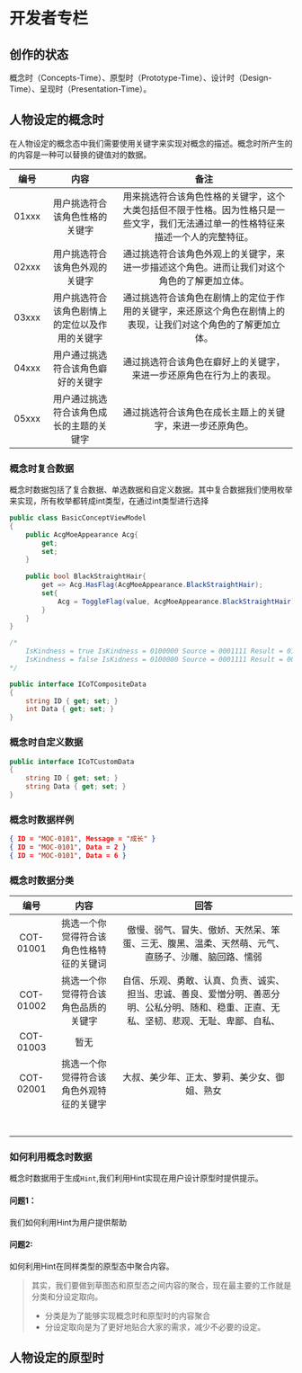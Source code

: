 # 开发者专栏

## 创作的状态

概念时（Concepts-Time）、原型时（Prototype-Time）、设计时（Design-Time）、呈现时（Presentation-Time）。

## 人物设定的概念时

在人物设定的概念态中我们需要使用关键字来实现对概念的描述。概念时所产生的的内容是一种可以替换的键值对的数据。

| 编号  |                      内容                      |                             备注                             |
| :---: | :--------------------------------------------: | :----------------------------------------------------------: |
| 01xxx |         用户挑选符合该角色性格的关键字         | 用来挑选符合该角色性格的关键字，这个大类包括但不限于性格。因为性格只是一些文字，我们无法通过单一的性格特征来描述一个人的完整特征。 |
| 02xxx |         用户挑选符合该角色外观的关键字         | 通过挑选符合该角色外观上的关键字，来进一步描述这个角色。进而让我们对这个角色的了解更加立体。 |
| 03xxx | 用户挑选符合该角色剧情上的定位以及作用的关键字 | 通过挑选符合该角色在剧情上的定位于作用的关键字，来还原这个角色在剧情上的表现，让我们对这个角色的了解更加立体。 |
| 04xxx |       用户通过挑选符合该角色癖好的关键字       | 通过挑选符合该角色在癖好上的关键字，来进一步还原角色在行为上的表现。 |
| 05xxx |    用户通过挑选符合该角色成长的主题的关键字    |  通过挑选符合该角色在成长主题上的关键字，来进一步还原角色。  |

### 概念时复合数据

概念时数据包括了复合数据、单选数据和自定义数据。其中复合数据我们使用枚举来实现，所有枚举都转成int类型，在通过int类型进行选择

``` C#
public class BasicConceptViewModel
{
    public AcgMoeAppearance Acg{
        get;
        set;
    }
    
    public bool BlackStraightHair{
        get => Acg.HasFlag(AcgMoeAppearance.BlackStraightHair);
        set{
            Acg = ToggleFlag(value, AcgMoeAppearance.BlackStraightHair);
        }
    }
}

/*
	IsKindness = true IsKindness = 0100000 Source = 0001111 Result = 0101111 Operation = Xor Target
	IsKindness = false IsKidness = 0100000 Source = 0001111 Result = 0001111 Operation = ((Not Target) And Source)
*/

public interface ICoTCompositeData
{
    string ID { get; set; }
    int Data { get; set; }
}
```

### 概念时自定义数据

```C#
public interface ICoTCustomData
{
    string ID { get; set; }
    string Data { get; set; }
}
```

### 概念时数据样例

``` JSON
{ ID = "MOC-0101", Message = "成长" }
{ ID = "MOC-0101", Data = 2 }
{ ID = "MOC-0101", Data = 6 }
```

### 概念时数据分类

|   编号    |                   内容                   |                             回答                             |
| :-------: | :--------------------------------------: | :----------------------------------------------------------: |
| COT-01001 | 挑选一个你觉得符合该角色性格特征的关键词 | 傲慢、弱气、冒失、傲娇、天然呆、笨蛋、三无、腹黑、温柔、天然萌、元气、直肠子、沙雕、脑回路、懦弱 |
| COT-01002 |   挑选一个你觉得符合该角色品质的关键字   | 自信、乐观、勇敢、认真、负责、诚实、担当、忠诚、善良、爱憎分明、善恶分明、公私分明、随和、稳重、正直、无私、坚韧、悲观、无耻、卑鄙、自私、 |
| COT-01003 |                   暂无                   |                                                              |
| COT-02001 | 挑选一个你觉得符合该角色外观特征的关键字 |         大叔、美少年、正太、萝莉、美少女、御姐、熟女         |
|           |                                          |                                                              |
|           |                                          |                                                              |
|           |                                          |                                                              |
|           |                                          |                                                              |
|           |                                          |                                                              |
|           |                                          |                                                              |
|           |                                          |                                                              |

### 如何利用概念时数据

概念时数据用于生成`Hint`,我们利用Hint实现在用户设计原型时提供提示。

#### 问题1：

我们如何利用Hint为用户提供帮助

#### 问题2:

如何利用Hint在同样类型的原型态中聚合内容。



> 其实，我们要做到草图态和原型态之间内容的聚合，现在最主要的工作就是分类和分设定取向。
>
> * 分类是为了能够实现概念时和原型时的内容聚合
> * 分设定取向是为了更好地贴合大家的需求，减少不必要的设定。

## 人物设定的原型时

